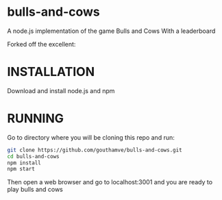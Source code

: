 bulls-and-cows
==============

A node.js implementation of the game Bulls and Cows
With a leaderboard

Forked off the excellent: [](https://github.com/vladimirmarinov/bulls-and-cows.git)

INSTALLATION
=============
Download  and install node.js and npm

RUNNING
=============
Go to directory where you will be cloning this repo and run:
```bash
git clone https://github.com/gouthamve/bulls-and-cows.git
cd bulls-and-cows
npm install
npm start
```
Then open a web browser and go to localhost:3001 and you are ready to play bulls and cows
